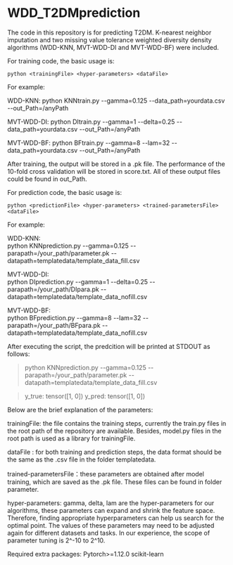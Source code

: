 # WDD_T2DMprediction
The code in this repository is for predicting T2DM. K-nearest neighbor imputation and two missing value tolerance weighted diversity density algorithms (WDD-KNN, MVT-WDD-DI and MVT-WDD-BF) were included.

For training code, the basic usage is:

`python <trainingFile> <hyper-parameters> <dataFile>` 

For example:

WDD-KNN: python KNNtrain.py --gamma=0.125 --data_path=yourdata.csv --out_Path=/anyPath
  
MVT-WDD-DI: python DItrain.py --gamma=1 --delta=0.25 --data_path=yourdata.csv --out_Path=/anyPath
  
MVT-WDD-BF: python BFtrain.py --gamma=8 --lam=32 --data_path=yourdata.csv --out_Path=/anyPath

After training, the output will be stored in a .pk file. The performance of the 10-fold cross validation will be stored in score.txt. All of these output files could be found in out_Path.

For prediction code, the basic usage is:
  
`python <predictionFile> <hyper-parameters> <trained-parametersFile> <dataFile>`

For example:

WDD-KNN:  
  python KNNprediction.py --gamma=0.125 --parapath=/your_path/parameter.pk --datapath=templatedata/template_data_fill.csv

MVT-WDD-DI:  
  python DIprediction.py --gamma=1 --delta=0.25 --parapath=/your_path/DIpara.pk --datapath=templatedata/template_data_nofill.csv

MVT-WDD-BF:   
  python BFprediction.py --gamma=8 --lam=32 --parapath=/your_path/BFpara.pk --datapath=templatedata/template_data_nofill.csv

After executing the script, the predcition will be printed at STDOUT as follows:
>python KNNprediction.py --gamma=0.125 --parapath=/your_path/parameter.pk --datapath=templatedata/template_data_fill.csv

>y_true: tensor([1, 0])
>y_pred: tensor([1, 0])

Below are the brief explanation of the parameters:

trainingFile: the file contains the training steps, currently the <Modelname>train.py files  in the root path of the repository are available. Besides, <Modelname>model.py files in the root path is used as a library for trainingFile.

dataFile : for both training and prediction steps, the data format should be the same as the .csv file in the folder templatedata.

trained-parametersFile：these parameters are obtained after model training, which are saved as the .pk file. These files can be found in folder parameter. 

hyper-parameters: gamma, delta, lam are the hyper-parameters for our algorithms, these parameters can expand and shrink the feature space. Therefore, finding appropriate hyperparameters can help us search for the optimal point. The values of these parameters may need to be adjusted again for different datasets and tasks. In our experience, the scope of parameter tuning is 2^-10 to 2^10.

Required extra packages: 
Pytorch>=1.12.0 
scikit-learn

